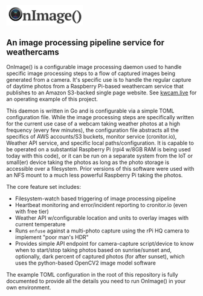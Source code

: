 <!-- markdownlint-disable first-line-h1 no-inline-html -->
<picture>
  <source media="(prefers-color-scheme: dark)" srcset="https://raw.githubusercontent.com/estesp/onimage/main/docs/logo/on-image-logo-dark-mode-medium.png">
  <source media="(prefers-color-scheme: light)" srcset="https://raw.githubusercontent.com/estesp/onimage/main/docs/logo/on-image-logo-medium.png">
  <img alt="Finch logo" width=40% height=auto src="https://raw.githubusercontent.com/estesp/onimage/main/docs/logo/on-image-logo-medium.png">
</picture>

## An image processing pipeline service for weathercams

OnImage() is a configurable image processing daemon used to handle specific image processing
steps to a flow of captured images being generated from a camera. It's specific use is to
handle the regular capture of daytime photos from a Raspberry Pi-based weathercam service that
publishes to an Amazon S3-backed single page website. See [kwcam.live](https://kwcam.live) for
an operating example of this project.

This daemon is written in Go and is configurable via a simple TOML configuration file. While
the image processing steps are specifically written for the current use case of a webcam
taking weather photos at a high frequency (every few minutes), the configuration file abstracts
all the specifics of AWS accounts/S3 buckets, monitor service (cronitor.io), Weather API service,
and specific local paths/configuration. It is capable to be operated on a substantial Raspberry
Pi (rpi4 w/8GB RAM is being used today with this code), or it can be run on a separate system
from the IoT or small(er) device taking the photos as long as the photo storage is accessible
over a filesystem. Prior versions of this software were used with an NFS mount to a much less
powerful Raspberry Pi taking the photos.

The core feature set includes:
 - Filesystem-watch based triggering of image processing pipeline
 - Heartbeat monitoring and error/incident reporting to cronitor.io (even with free tier)
 - Weather API w/configurable location and units to overlay images with current temperature
 - Runs `enfuse` against a multi-photo capture using the rPi HQ camera to implement "poor man's HDR"
 - Provides simple API endpoint for camera-capture script/device to know when to start/stop
   taking photos based on sunrise/sunset and, optionally, dark percent of captured photos
   (for after sunset), which uses the python-based OpenCV2 image model software

The example TOML configuration in the root of this repository is fully documented to provide
all the details you need to run OnImage() in your own environment.
